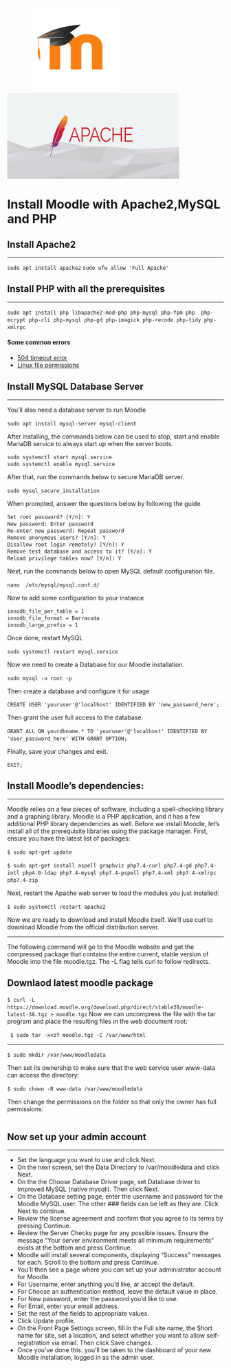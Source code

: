 &emsp;&emsp;&emsp;&emsp; <img src="/images/moodlelogo.png" width="200" height="200"/>  &emsp;&emsp;&emsp; <img src="/images/apache2.jpeg" height="200" width="400"/>
# Install Moodle with Apache2,MySQL and PHP
## Install Apache2
***
```sudo apt install apache2```
```sudo ufw allow 'Full Apache'```
## Install PHP with all the prerequisites
***
```sudo apt install php libapache2-mod-php php-mysql php-fpm php  php-mcrypt php-cli php-mysql php-gd php-imagick php-recode php-tidy php-xmlrpc```

#### Some common errors
* [504 timeout error](/504_timeout_error_while_installing.md)
* [Linux file permissions](/changing_file_permissions.md)

## Install MySQL Database Server
***
You’ll also need a database server to run Moodle

```sudo apt install mysql-server mysql-client```

After installing, the commands below can be used to stop, start and enable MariaDB service to always start up when the server boots.

```sudo systemctl stop mysql.service
sudo systemctl start mysql.service
sudo systemctl enable mysql.service
```
After that, run the commands below to secure MariaDB server.

```sudo mysql_secure_installation```

When prompted, answer the questions below by following the guide.

```Enter current password for root (enter for none): Press Enter
Set root password? [Y/n]: Y
New password: Enter password
Re-enter new password: Repeat password
Remove anonymous users? [Y/n]: Y
Disallow root login remotely? [Y/n]: Y
Remove test database and access to it? [Y/n]: Y
Reload privilege tables now? [Y/n]: Y
```
Next, run the commands below to open MySQL default configuration file.

```nano  /etc/mysql/mysql.conf.d/```

Now to add some configuration to your instance

```default_storage_engine = innodb
innodb_file_per_table = 1
innodb_file_format = Barracuda
innodb_large_prefix = 1
```
Once done, restart MySQL

```sudo systemctl restart mysql.service```

Now we need to create a Database for our Moodle installation.

```sudo mysql -u root -p```

Then create a database and configure it for usage

```CREATE DATABASE yourdbname;
CREATE USER 'youruser'@'localhost' IDENTIFIED BY 'new_password_here';
```
Then grant the user full access to the database.

```GRANT ALL ON yourdbname.* TO 'youruser'@'localhost' IDENTIFIED BY 'user_password_here' WITH GRANT OPTION;```

Finally, save your changes and exit.

```FLUSH PRIVILEGES;
EXIT;
```
## Install Moodle’s dependencies:
***
Moodle relies on a few pieces of software, including a spell-checking library and a graphing library. Moodle is a PHP application, and it has a few additional PHP library dependencies as well. Before we install Moodle, let’s install all of the prerequisite libraries using the package manager. First, ensure you have the latest list of packages:

``` $ sudo apt-get update ```

``` $ sudo apt-get install aspell graphviz php7.4-curl php7.4-gd php7.4-intl php4.0-ldap php7.4-mysql php7.4-pspell php7.4-xml php7.4-xmlrpc php7.4-zip ```

Next, restart the Apache web server to load the modules you just installed:

``` $ sudo systemctl restart apache2 ```

Now we are ready to download and install Moodle itself. We’ll use curl to download Moodle from the official distribution server.
***
The following command will go to the Moodle website and get the compressed package that contains the entire current, stable version of Moodle into the file moodle.tgz. The -L flag tells curl to follow redirects.

## Downlaod latest moodle package

``` $ curl -L https://download.moodle.org/download.php/direct/stable38/moodle-latest-38.tgz > moodle.tgz ```
Now we can uncompress the file with the tar program and place the resulting files in the web document root:

``` $ sudo tar -xvzf moodle.tgz -C /var/www/html```

***
``` $ sudo mkdir /var/www/moodledata ```

Then set its ownership to make sure that the web service user www-data can access the directory:

```$ sudo chown -R www-data /var/www/moodledata ```

Then change the permissions on the folder so that only the owner has full permissions:

```$ sudo chmod -R 0770 /var/www/moodledata
```
## Now set up your admin account
***
* Set the language you want to use and click Next.
* On the next screen, set the Data Directory to /var/moodledata and click Next.
* On the the Choose Database Driver page, set Database driver to Improved MySQL (native mysqli). Then click Next.
* On the Database setting page, enter the username and password for the Moodle MySQL user. The other ### fields can be left as they are. Click Next to continue.
* Review the license agreement and confirm that you agree to its terms by pressing Continue.
* Review the Server Checks page for any possible issues. Ensure the message “Your server environment meets all minimum requirements” exists at the bottom and press Continue.
* Moodle will install several components, displaying “Success” messages for each. Scroll to the bottom and press Continue.
* You’ll then see a page where you can set up your administrator account for Moodle.
* For Username, enter anything you’d like, ar accept the default.
* For Choose an authentication method, leave the default value in place.
* For New password, enter the password you’d like to use.
* For Email, enter your email address.
* Set the rest of the fields to appropriate values.
* Click Update profile.
* On the Front Page Settings screen, fill in the Full site name, the Short name for site, set a location, and select whether you want to allow self-registration via email. Then click Save changes.
* Once you’ve done this. you’ll be taken to the dashboard of your new Moodle installation, logged in as the admin user.
